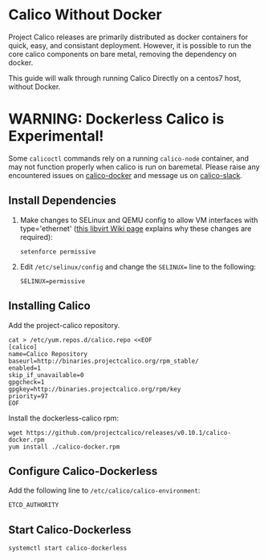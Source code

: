 # Calico Without Docker
Project Calico releases are primarily distributed as docker containers for quick, easy, and consistant deployment. However, it is possible to run the core calico components on bare metal, removing the dependency on docker.

This guide will walk through running Calico Directly on a centos7 host, without Docker.

# WARNING: Dockerless Calico is Experimental!
Some `calicoctl` commands rely on a running `calico-node` container, and may not function properly when calico is run on baremetal. Please raise any encountered issues on [calico-docker](calico-docker) and message us on [calico-slack](https://calicousers-slackin.herokuapp.com/).

## Install Dependencies
1. Make changes to SELinux and QEMU config to allow VM interfaces with type='ethernet' ([this libvirt Wiki page](http://wiki.libvirt.org/page/Guest_won%27t_start_-_warning:_could_not_open_/dev/net/tun_%28%27generic_ethernet%27_interface%29) explains why these changes are required):
    ```
    setenforce permissive
    ```

2. Edit `/etc/selinux/config` and change the `SELINUX=` line to the following:
    ```
    SELINUX=permissive
    ```

## Installing Calico
Add the project-calico repository.
```
cat > /etc/yum.repos.d/calico.repo <<EOF
[calico]
name=Calico Repository
baseurl=http://binaries.projectcalico.org/rpm_stable/
enabled=1
skip_if_unavailable=0
gpgcheck=1
gpgkey=http://binaries.projectcalico.org/rpm/key
priority=97
EOF

```
Install the dockerless-calico rpm:
```
wget https://github.com/projectcalico/releases/v0.10.1/calico-docker.rpm
yum install ./calico-docker.rpm
```

## Configure Calico-Dockerless
Add the following line to `/etc/calico/calico-environment`:

    ETCD_AUTHORITY

## Start Calico-Dockerless

    systemctl start calico-dockerless
